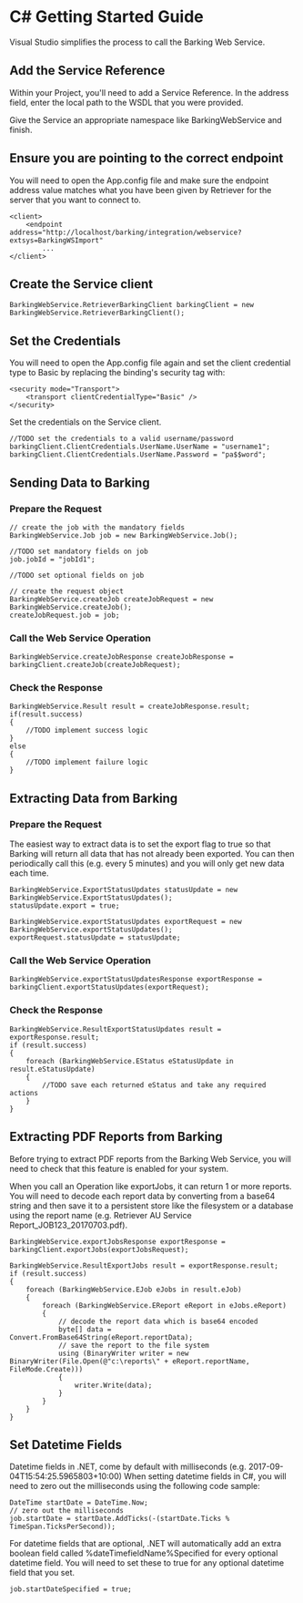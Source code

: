 # C# Getting Started Guide

Visual Studio simplifies the process to call the Barking Web Service.

## Add the Service Reference

Within your Project, you'll need to add a Service Reference. In the address field, enter the local path to the WSDL that you were provided.

Give the Service an appropriate namespace like BarkingWebService and finish.

## Ensure you are pointing to the correct endpoint

You will need to open the App.config file and make sure the endpoint address value matches what you have been given by Retriever for the server that you want to connect to.

    <client>
        <endpoint address="http://localhost/barking/integration/webservice?extsys=BarkingWSImport"
            ...
    </client>

## Create the Service client

	BarkingWebService.RetrieverBarkingClient barkingClient = new BarkingWebService.RetrieverBarkingClient();

## Set the Credentials 

You will need to open the App.config file again and set the client credential type to Basic by replacing the binding's security tag with:
	
	<security mode="Transport">
		<transport clientCredentialType="Basic" />
	</security>
 

Set the credentials on the Service client.

	//TODO set the credentials to a valid username/password
    barkingClient.ClientCredentials.UserName.UserName = "username1";
    barkingClient.ClientCredentials.UserName.Password = "pa$$word";

## Sending Data to Barking

### Prepare the Request

	// create the job with the mandatory fields
    BarkingWebService.Job job = new BarkingWebService.Job();

    //TODO set mandatory fields on job
    job.jobId = "jobId1";
    
    //TODO set optional fields on job

    // create the request object
    BarkingWebService.createJob createJobRequest = new BarkingWebService.createJob();
    createJobRequest.job = job;

### Call the Web Service Operation

 	BarkingWebService.createJobResponse createJobResponse = barkingClient.createJob(createJobRequest);

### Check the Response

    BarkingWebService.Result result = createJobResponse.result;
    if(result.success)
    {
    	//TODO implement success logic
    }
    else
    {
    	//TODO implement failure logic
    }

## Extracting Data from Barking

### Prepare the Request

The easiest way to extract data is to set the export flag to true so that Barking will return all data that has not already been exported. You can then periodically call this (e.g. every 5 minutes) and you will only get new data each time.

    BarkingWebService.ExportStatusUpdates statusUpdate = new BarkingWebService.ExportStatusUpdates();
    statusUpdate.export = true;
            
    BarkingWebService.exportStatusUpdates exportRequest = new BarkingWebService.exportStatusUpdates();
    exportRequest.statusUpdate = statusUpdate;

### Call the Web Service Operation

	BarkingWebService.exportStatusUpdatesResponse exportResponse = barkingClient.exportStatusUpdates(exportRequest);

### Check the Response

	BarkingWebService.ResultExportStatusUpdates result = exportResponse.result;
    if (result.success)
    {
        foreach (BarkingWebService.EStatus eStatusUpdate in result.eStatusUpdate)
        {
            //TODO save each returned eStatus and take any required actions
        }
    }

## Extracting PDF Reports from Barking

Before trying to extract PDF reports from the Barking Web Service, you will need to check that this feature is enabled for your system.

When you call an Operation like exportJobs, it can return 1 or more reports. You will need to decode each report data by converting from a base64 string and then save it to a persistent store like the filesystem or a database using the report name (e.g. Retriever AU Service Report_JOB123_20170703.pdf).

	BarkingWebService.exportJobsResponse exportResponse = barkingClient.exportJobs(exportJobsRequest);

    BarkingWebService.ResultExportJobs result = exportResponse.result;
    if (result.success)
    {
        foreach (BarkingWebService.EJob eJobs in result.eJob)
        {
            foreach (BarkingWebService.EReport eReport in eJobs.eReport)
            {
            	// decode the report data which is base64 encoded
            	byte[] data = Convert.FromBase64String(eReport.reportData);
            	// save the report to the file system
                using (BinaryWriter writer = new BinaryWriter(File.Open(@"c:\reports\" + eReport.reportName, FileMode.Create)))
                {
                    writer.Write(data);
                }
            }
        }
    }


## Set Datetime Fields

Datetime fields in .NET, come by default with milliseconds (e.g. 2017-09-04T15:54:25.5965803+10:00)
When setting datetime fields in C#, you will need to zero out the milliseconds using the following code sample:

	DateTime startDate = DateTime.Now;
	// zero out the milliseconds
	job.startDate = startDate.AddTicks(-(startDate.Ticks % TimeSpan.TicksPerSecond));

For datetime fields that are optional, .NET will automatically add an extra boolean field called %dateTimefieldName%Specified for every optional datetime field. You will need to set these to true for any optional datetime field that you set.

	job.startDateSpecified = true;